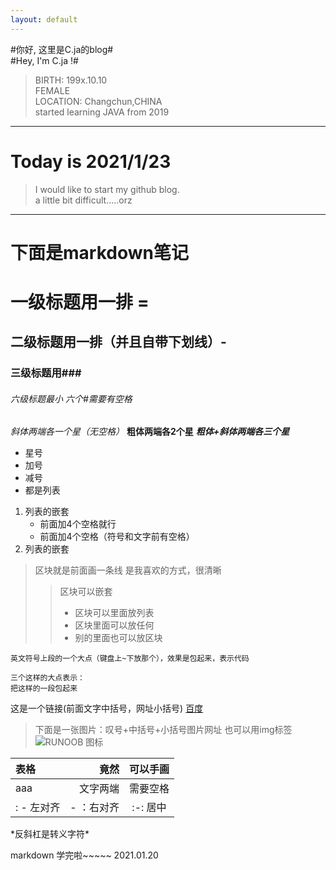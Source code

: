 ```yaml
---
layout: default
---
```


#你好, 这里是C.ja的blog#  
#Hey, I'm C.ja !#

> BIRTH: 199x.10.10  
> FEMALE  
> LOCATION:  Changchun,CHINA  
> started learning JAVA from 2019  



----------------------------------

Today is 2021/1/23
===============
> I would like to start my github blog.  
> a little bit difficult.....orz

----------------------------------


下面是markdown笔记
=============

一级标题用一排 =
===========================
二级标题用一排（并且自带下划线）-
-----------------------------------------
### 三级标题用### 
###### 六级标题最小 六个#需要有空格

*斜体两端各一个星（无空格）*
**粗体两端各2个星**
***粗体+斜体两端各三个星***

* 星号
* 加号
* 减号
* 都是列表

1. 列表的嵌套
    - 前面加4个空格就行
    - 前面加4个空格（符号和文字前有空格）
2. 列表的嵌套

> 区块就是前面画一条线
> 是我喜欢的方式，很清晰
> > 区块可以嵌套
> >  + 区块可以里面放列表
> >  + 区块里面可以放任何
> >  + 别的里面也可以放区块

`英文符号上段的一个大点（键盘上~下放那个），效果是包起来，表示代码`

```
三个这样的大点表示：
把这样的一段包起来
```

这是一个链接(前面文字中括号，网址小括号)  [百度](www.baidu.com)

> 下面是一张图片：叹号+中括号+小括号图片网址
> 也可以用img标签
> ![RUNOOB 图标](http://static.runoob.com/images/runoob-logo.png)

| 表格 | 竟然 | 可以手画 |
| :---- | ----: |  :----: |
| aaa | 文字两端 | 需要空格 |
|  : - 左对齐   |  - ：右对齐  |  :-: 居中  |

\*反斜杠是转义字符*

markdown 学完啦~~~~~
2021.01.20
